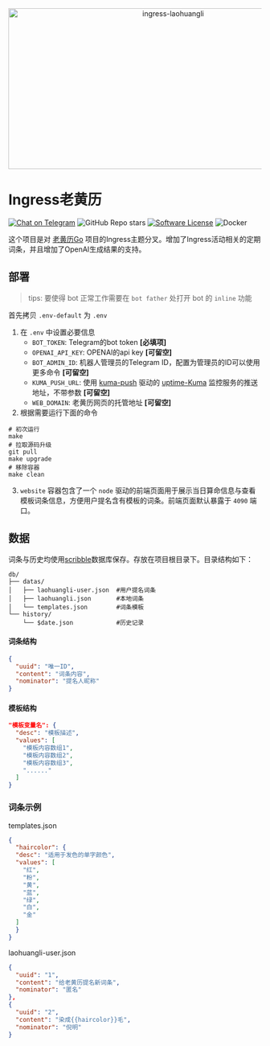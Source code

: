 <div align="center">
<img src="https://socialify.git.ci/szres/ingress-laohuangli/image?font=KoHo&language=1&logo=https%3A%2F%2Fraw.githubusercontent.com%2Fszres%2Fingress-laohuangli%2Fmain%2Fwebsite%2Fstatic%2Ffavicon.png&name=1&pattern=Circuit%20Board&stargazers=1&theme=Auto" alt="ingress-laohuangli" width="640" height="320" />
</div>
   
# Ingress老黄历

[![Chat on Telegram](https://img.shields.io/badge/@ingress_laohuangli_bot-2CA5E0.svg?logo=telegram&label=Telegram)](https://t.me/ingress_laohuangli_bot)
![GitHub Repo stars](https://img.shields.io/github/stars/szres/ingress-laohuangli?style=flat&color=ffaaaa)
[![Software License](https://img.shields.io/github/license/szres/ingress-laohuangli)](LICENSE)
![Docker](https://img.shields.io/badge/Build_with-Docker-ffaaaa)

这个项目是对 [老黄历Go](https://github.com/szres/laohuangli-lite-go) 项目的Ingress主题分叉。增加了Ingress活动相关的定期词条，并且增加了OpenAI生成结果的支持。

## 部署

> tips: 要使得 bot 正常工作需要在 `bot father` 处打开 bot 的 `inline` 功能

首先拷贝 `.env-default` 为 `.env`

1. 在 `.env` 中设置必要信息
   - `BOT_TOKEN`: Telegram的bot token **[必填项]**
   - `OPENAI_API_KEY`: OPENAI的api key **[可留空]**
   - `BOT_ADMIN_ID`: 机器人管理员的Telegram ID，配置为管理员的ID可以使用更多命令 **[可留空]**
   - `KUMA_PUSH_URL`: 使用 [kuma-push](https://github.com/Nigh/kuma-push) 驱动的 [uptime-Kuma](https://github.com/louislam/uptime-kuma "uptimeKuma") 监控服务的推送地址，不带参数 **[可留空]**
   - `WEB_DOMAIN`: 老黄历网页的托管地址 **[可留空]**
2. 根据需要运行下面的命令

```shell
# 初次运行
make
# 拉取源码升级
git pull
make upgrade
# 移除容器
make clean
```

3. `website` 容器包含了一个 `node` 驱动的前端页面用于展示当日算命信息与查看模板词条信息，方便用户提名含有模板的词条。前端页面默认暴露于 `4090` 端口。

## 数据

词条与历史均使用[scribble](https://github.com/nanobox-io/golang-scribble)数据库保存。存放在项目根目录下。目录结构如下：

```
db/
├── datas/
│   ├── laohuangli-user.json  #用户提名词条
│   ├── laohuangli.json       #本地词条
│   └── templates.json        #词条模板
└── history/
    └── $date.json            #历史记录
```

#### 词条结构

```json
{
  "uuid": "唯一ID",
  "content": "词条内容",
  "nominator": "提名人昵称"
}
```

#### 模板结构

```json
"模板变量名": {
  "desc": "模板描述",
  "values": [
    "模板内容数组1",
    "模板内容数组2",
    "模板内容数组3",
    "......"
  ]
}
```

### 词条示例

templates.json

```json
{
  "haircolor": {
  "desc": "适用于发色的单字颜色",
  "values": [
  	"红",
  	"粉",
  	"黄",
  	"蓝",
  	"绿",
  	"白",
  	"金"
  ]
  }
}
```

laohuangli-user.json

```json
{
  "uuid": "1",
  "content": "给老黄历提名新词条",
  "nominator": "匿名"
},
{
  "uuid": "2",
  "content": "染成{{haircolor}}毛",
  "nominator": "倪明"
}
```
